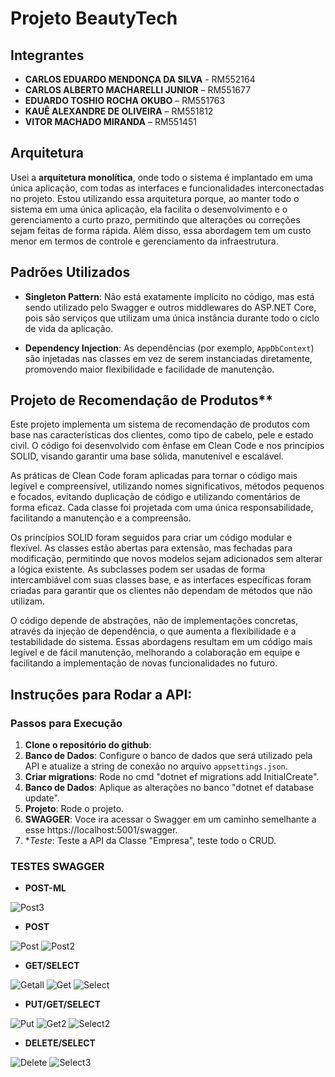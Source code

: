 # Projeto BeautyTech

## Integrantes

- **CARLOS EDUARDO MENDONÇA DA SILVA** - RM552164
- **CARLOS ALBERTO MACHARELLI JUNIOR** – RM551677
- **EDUARDO TOSHIO ROCHA OKUBO** – RM551763
- **KAUÊ ALEXANDRE DE OLIVEIRA** – RM551812
- **VITOR MACHADO MIRANDA** – RM551451

## Arquitetura

Usei a **arquitetura monolítica**, onde todo o sistema é implantado em uma única aplicação, com todas as interfaces e funcionalidades interconectadas no projeto. Estou utilizando essa arquitetura porque, ao manter todo o sistema em uma única aplicação, ela facilita o desenvolvimento e o gerenciamento a curto prazo, permitindo que alterações ou correções sejam feitas de forma rápida. Além disso, essa abordagem tem um custo menor em termos de controle e gerenciamento da infraestrutura.

## Padrões Utilizados

- **Singleton Pattern**: Não está exatamente implícito no código, mas está sendo utilizado pelo Swagger e outros middlewares do ASP.NET Core, pois são serviços que utilizam uma única instância durante todo o ciclo de vida da aplicação.

- **Dependency Injection**: As dependências (por exemplo, `AppDbContext`) são injetadas nas classes em vez de serem instanciadas diretamente, promovendo maior flexibilidade e facilidade de manutenção.

## Projeto de Recomendação de Produtos**

Este projeto implementa um sistema de recomendação de produtos com base nas características dos clientes, como tipo de cabelo, pele e estado civil. O código foi desenvolvido com ênfase em Clean Code e nos princípios SOLID, visando garantir uma base sólida, manutenível e escalável.

As práticas de Clean Code foram aplicadas para tornar o código mais legível e compreensível, utilizando nomes significativos, métodos pequenos e focados, evitando duplicação de código e utilizando comentários de forma eficaz. Cada classe foi projetada com uma única responsabilidade, facilitando a manutenção e a compreensão.

Os princípios SOLID foram seguidos para criar um código modular e flexível. As classes estão abertas para extensão, mas fechadas para modificação, permitindo que novos modelos sejam adicionados sem alterar a lógica existente. As subclasses podem ser usadas de forma intercambiável com suas classes base, e as interfaces específicas foram criadas para garantir que os clientes não dependam de métodos que não utilizam.

O código depende de abstrações, não de implementações concretas, através da injeção de dependência, o que aumenta a flexibilidade e a testabilidade do sistema. Essas abordagens resultam em um código mais legível e de fácil manutenção, melhorando a colaboração em equipe e facilitando a implementação de novas funcionalidades no futuro.

## Instruções para Rodar a API:

### Passos para Execução

1. **Clone o repositório do github**:
2. **Banco de Dados**: Configure o banco de dados que será utilizado pela API e atualize a string de conexão no arquivo `appsettings.json`.
3. **Criar migrations**: Rode no cmd "dotnet ef migrations add InitialCreate".
4. **Banco de Dados**: Aplique as alterações no banco "dotnet ef database update".
5. **Projeto**: Rode o projeto.
6. **SWAGGER**: Voce ira acessar o Swagger em um caminho semelhante a esse https://localhost:5001/swagger.
7. **Teste*: Teste a API da Classe "Empresa", teste todo o CRUD.

### TESTES SWAGGER

- **POST-ML**

![Post3](imagens-swagger/POST3.png)

- **POST**

![Post](imagens-swagger/POST.png)
![Post2](imagens-swagger/POST2.png)


- **GET/SELECT**
  
![Getall](imagens-swagger/GETALL.png)
![Get](imagens-swagger/GET.png)
![Select](imagens-swagger/SELECT.png)


- **PUT/GET/SELECT**
  
![Put](imagens-swagger/PUT.png)
![Get2](imagens-swagger/GET2.png)
![Select2](imagens-swagger/SELECT2.png)


- **DELETE/SELECT**
  
![Delete](imagens-swagger/DELET.png)
![Select3](imagens-swagger/SELECT3.png)

















